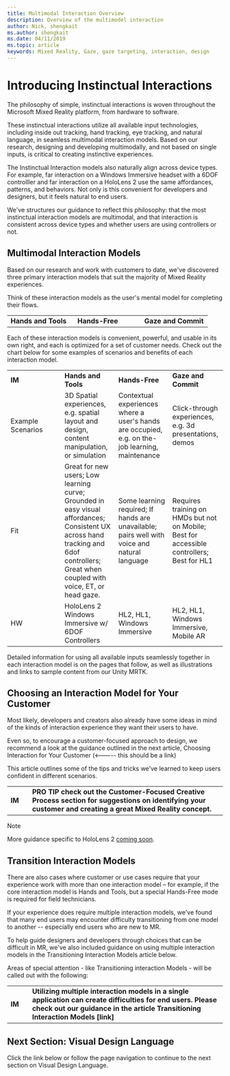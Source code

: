 ```yaml
---
title: Multimodal Interaction Overview
description: Overview of the multimodel interaction
author: Nick, shengkait
ms.author: shengkait
ms.date: 04/11/2019
ms.topic: article
keywords: Mixed Reality, Gaze, gaze targeting, interaction, design
---
```


# Introducing Instinctual Interactions
The philosophy of simple, instinctual interactions is woven throughout the Microsoft Mixed Reality platform, from hardware to software. 

These instinctual interactions utilize all available input technologies, including inside out tracking, hand tracking, eye tracking, and natural language, in seamless multimodal interaction models.  Based on our research, designing and developing multimodally, and not based on single inputs, is critical to creating instinctive experiences. 

The Instinctual Interaction models also naturally align across device types.  For example, far interaction on a Windows Immersive headset with a 6DOF controlller and far interaction on a HoloLens 2 use the same affordances, patterns, and behaviors.  Not only is this convenient for developers and designers, but it feels natural to end users. 

We've structures our guidance to reflect this philosophy: that the most instinctual interaction models are multimodal, and that interaction is consistent across device types and whether users are using controllers or not.

## Multimodal Interaction Models
Based on our research and work with customers to date, we've discovered three primary interaction models that suit the majority of Mixed Reality experiences.  

Think of these interaction models as the user's mental model for completing their flows. 

<table>
    <colgroup>
    <col width="33%" />
    <col width="33%" />
    <col width="33%" />
    </colgroup>
    <tr>
        <td><strong>Hands and Tools</strong></td>
        <td><strong>Hands-Free</strong></td>
        <td><strong>Gaze and Commit</strong></td>
    </tr> 
</table>

Each of these interaction models is convenient, powerful, and usable in its own right, and each is optimized for a set of customer needs. Check out the chart below for some examples of scenarios and benefits of each interaction model.  

<table>
    <colgroup>
    <col width="25%" />
    <col width="25%" />
    <col width="25%" />
    <col width="25%" />
    </colgroup>
    <tr>
        <td><strong>IM</strong></td>
        <td><strong>Hands and Tools</strong></td>
        <td><strong>Hands-Free</strong></td>
        <td><strong>Gaze and Commit</strong></td>
    </tr>
    <tr>
        <td>Example Scenarios</td>
        <td>3D Spatial experiences, e.g. spatial layout and design, content manipulation, or simulation</td>
        <td>Contextual experiences where a user's hands are occupied, e.g. on the-job learning, maintenance</td>
        <td>Click-through experiences, e.g. 3d presentations, demos</td>
    </tr>
    <tr>
        <td>Fit</td>
        <td>Great for new users; Low learning curve; Grounded in easy visual affordances; Consistent UX across hand tracking and 6dof controllers; Great when coupled with voice, ET, or head gaze.</td>
        <td>Some learning required; If hands are unavailable; pairs well with voice and natural language</td>
        <td>Requires training on HMDs but not on Mobile; Best for accessible controllers; Best for HL1</td>
    </tr>
    <tr>
        <td>HW</td>
        <td>HoloLens 2 Windows Immersive w/ 6DOF Controllers</td>
        <td>HL2, HL1, Windows Immersive</td>
        <td>HL2, HL1, Windows Immersive, Mobile AR</td>
    </tr>
</table>

Detailed information for using all available inputs seamlessly together in each interaction model is on the pages that follow, as well as illustrations and links to sample content from our Unity MRTK.

## Choosing an Interaction Model for Your Customer

Most likely, developers and creators also already have some ideas in mind of the kinds of interaction experience they want their users to have. 

Even so, to encourage a customer-focused approach to design, we recommend a look at the guidance outlined in the next article, Choosing Interaction for Your Customer (<----- this should be a link)

This article outlines some of the tips and tricks we've learned to keep users confident in different scenarios. 
<table>
    <colgroup>
    <col width="10%" />
    <col width="90%" />
    </colgroup>
    <tr>
        <td><strong>IM</strong></td>
        <td><strong>PRO TIP check out the Customer-Focused Creative Process section for suggestions on identifying your customer and creating a great Mixed Reality concept. </strong></td>  
    </tr>
 </table>

> [!NOTE]
> More guidance specific to HoloLens 2 [coming soon](index.md#news-and-notes).


## Transition Interaction Models
There are also cases where customer or use cases require that your experience work with more than one interaction model – for example, if the core interaction model is Hands and Tools, but a special Hands-Free mode is required for field technicians.  

If your experience does require multiple interaction models, we've found that many end users may encounter difficulty transitioning from one model to another -- especially end users who are new to MR. 

To help guide designers and developers through choices that can be difficult in MR, we've also included guidance on using multiple interaction models in the Transitioning Interaction Models article below. 

Areas of special attention - like Transitioning interaction Models - will be called out with the following:
<table>
    <colgroup>
    <col width="10%" />
    <col width="90%" />
    </colgroup>
    <tr>
        <td><strong>IM</strong></td>
        <td><strong>Utilizing multiple interaction models in a single application can create difficulties for end users.  Please check out our guidance in the article Transitioning Interaction Models [link]</strong></td>  
    </tr>
 </table>
 
## Next Section: Visual Design Language
Click the link below or follow the page navigation to continue to the next section on Visual Design Language.

